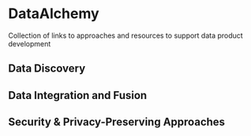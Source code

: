 # DataAlchemy
Collection of links to approaches and resources to support data product development 

## Data Discovery


## Data Integration and Fusion


## Security & Privacy-Preserving Approaches
